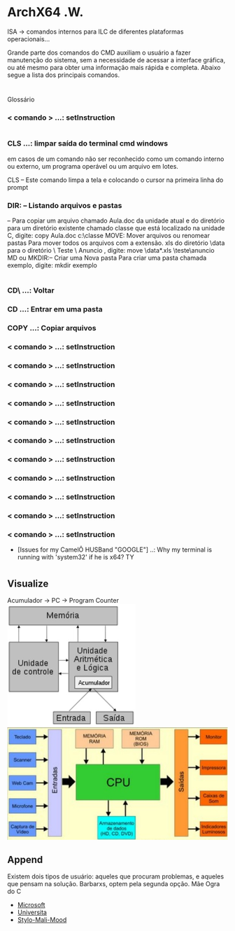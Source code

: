 # ArchX64 .W.
ISA -> comandos internos para ILC de diferentes plataformas operacionais...

Grande parte dos comandos do CMD auxiliam o usuário a fazer manutenção
do sistema, sem a necessidade de acessar a interface gráfica, ou até mesmo para
obter uma informação mais rápida e completa. 
Abaixo segue a lista dos principais comandos.
#
Glossário 
### < comando > ...: setInstruction
#
### CLS ...: limpar saída do terminal cmd windows

em casos de um comando não ser reconhecido como um comando interno
ou externo, um programa operável ou um arquivo em lotes.

CLS – Este comando limpa a tela e colocando o cursor na primeira linha do prompt

### DIR: – Listando arquivos e pastas
– 
Para copiar um arquivo chamado Aula.doc da unidade atual e do diretório
para um diretório existente chamado classe que está localizado na unidade C,
digite: copy Aula.doc c:\classe
MOVE: Mover arquivos ou renomear pastas
Para mover todos os arquivos com a extensão. xls do diretório \data para o
diretório \ Teste \ Anuncio , digite: move \data\*.xls \teste\anuncio\
MD ou MKDIR:– Criar uma Nova pasta
Para criar uma pasta chamada exemplo, digite: mkdir exemplo
#
### CD\ ...: Voltar 
### CD ...: Entrar em uma pasta
### COPY ...: Copiar arquivos

### < comando > ...: setInstruction
### < comando > ...: setInstruction
### < comando > ...: setInstruction
### < comando > ...: setInstruction
### < comando > ...: setInstruction
### < comando > ...: setInstruction
### < comando > ...: setInstruction
### < comando > ...: setInstruction
### < comando > ...: setInstruction
### < comando > ...: setInstruction
### < comando > ...: setInstruction




























* [Issues for my CamelÔ HUSBand "GOOGLE"] ..: Why my terminal is running with 'system32' if he is x64? TY





#
## Visualize
Acumulador -> PC -> Program Counter
![](https://github.com/Maliarte/images/blob/master/SCPU1.jpg)
![](https://github.com/Maliarte/images/blob/master/CPUarquitetura.jpg)















## Append
Existem dois tipos de usuário: aqueles que procuram problemas, e aqueles que pensam na solução. Barbarxs, optem pela segunda opção. Mãe Ogra do C
* [Microsoft](https://docs.microsoft.com/pt-br/windows-server/administration/windows-commands/diskpart) 
* [Universita](https://www.ufsm.br/app/uploads/sites/762/2021/05/Principais-comandos-do-prompt-do-Windows-CMD.pdf)
* [Stylo-Mali-Mood](https://www.youtube.com/watch?v=DzafnaHr20w)
